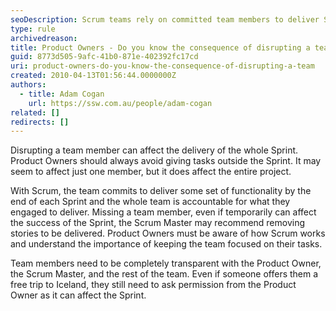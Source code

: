 ```yaml
---
seoDescription: Scrum teams rely on committed team members to deliver Sprint goals; disrupting one member can impact the entire project.
type: rule
archivedreason:
title: Product Owners - Do you know the consequence of disrupting a team?
guid: 8773d505-9afc-41b0-871e-402392fc17cd
uri: product-owners-do-you-know-the-consequence-of-disrupting-a-team
created: 2010-04-13T01:56:44.0000000Z
authors:
  - title: Adam Cogan
    url: https://ssw.com.au/people/adam-cogan
related: []
redirects: []
---
```


Disrupting a team member can affect the delivery of the whole Sprint. Product Owners should always avoid giving tasks outside the Sprint. It may seem to affect just one member, but it does affect the entire project.

<!--endintro-->

With Scrum, the team commits to deliver some set of functionality by the end of each Sprint and the whole team is accountable for what they engaged to deliver. Missing a team member, even if temporarily can affect the success of the Sprint, the Scrum Master may recommend removing stories to be delivered. Product Owners must be aware of how Scrum works and understand the importance of keeping the team focused on their tasks.

Team members need to be completely transparent with the Product Owner, the Scrum Master, and the rest of the team. Even if someone offers them a free trip to Iceland, they still need to ask permission from the Product Owner as it can affect the Sprint.
